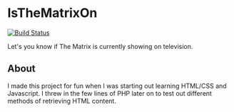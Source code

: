 # IsTheMatrixOn

[![Build Status](https://travis-ci.org/mdang8/IsTheMatrixOn.svg?branch=master)](https://travis-ci.org/mdang8/IsTheMatrixOn)

Let's you know if The Matrix is currently showing on television.

## About
I made this project for fun when I was starting out learning HTML/CSS and Javascript. I threw in the few lines of PHP later on to test out different methods of retrieving HTML content.
